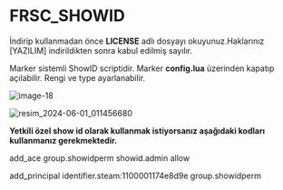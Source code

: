 

# FRSC_SHOWID 

İndirip kullanmadan önce **LICENSE** adlı dosyayı okuyunuz.Haklarınız [YAZILIM] indirildikten sonra kabul edilmiş sayılır.


Marker sistemli ShowID scriptidir.
Marker **config.lua** üzerinden kapatıp açılabilir. Rengi ve type ayarlanabilir.

![image-18](https://github.com/Firesco/FRSC_SHOWID/assets/120806614/0090b2dc-94e9-4267-a659-293298cc2feb)


![resim_2024-06-01_011456680](https://github.com/Firesco/frsc_showid/assets/120806614/a05c0c4b-92af-47e4-b0cb-d83efedd26fd)






**Yetkili özel show id olarak kullanmak istiyorsanız aşağıdaki kodları kullanmanız gerekmektedir.**

add_ace group.showidperm showid.admin allow

add_principal identifier.steam:1100001174e8d9e group.showidperm

